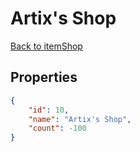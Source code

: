 # Artix's Shop

<no description available>

[Back to itemShop](../item-shops.md)

## Properties

```json
{
    "id": 10,
    "name": "Artix's Shop",
    "count": -100
}
```


